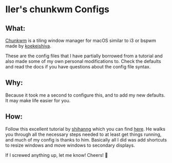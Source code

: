 Iler's chunkwm Configs
======================

What:
-----
[Chunkwm](https://github.com/koekeishiya/chunkwm) is a tiling window manager for macOS similar to i3 or bspwm made by [koekeishiya](https://github.com/koekeishiya).

These are the config files that I have partially borrowed from a tutorial and also made some of my own personal modifications to. Check the defaults and read the docs if you have questions about the config file syntax.

Why:
----

Because it took me a second to configure this, and to add my new defaults. It may make life easier for you.

How:
----

Follow this excellent tutorial by [shihanng](https://github.com/shihanng) which you can find [here](http://hde-advent-2017.hatenadiary.jp/entry/2017/12/24/000000). He walks you through all the necessary steps needed to at least get things running, and much of my config is thanks to him. Basically all I did was add shortcuts to resize windows and move windows to secondary displays.

If I screwed anything up, let me know!
Cheers! 🍻